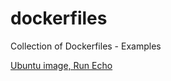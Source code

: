 # dockerfiles
Collection of Dockerfiles - Examples 


[Ubuntu image, Run Echo](https://github.com/robcecc27/dockerfiles/blob/master/ubuntu_run_echo)
